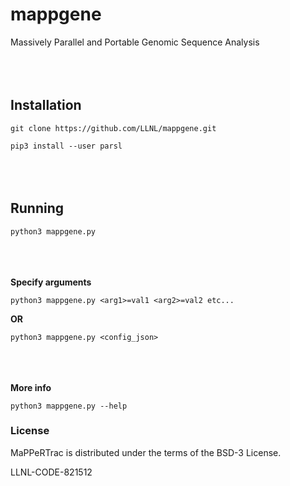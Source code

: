 # mappgene

Massively Parallel and Portable Genomic Sequence Analysis
<br></br><br></br>

## Installation

`git clone https://github.com/LLNL/mappgene.git`

`pip3 install --user parsl`
<br></br><br></br>

## Running

`python3 mappgene.py`
<br></br><br></br>

<b>Specify arguments</b>

`python3 mappgene.py <arg1>=val1 <arg2>=val2 etc...`

**OR**

`python3 mappgene.py <config_json>`
<br></br><br></br>

<b>More info</b>

`python3 mappgene.py --help`

### License

MaPPeRTrac is distributed under the terms of the BSD-3 License.

LLNL-CODE-821512
